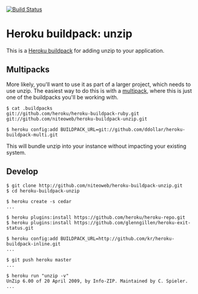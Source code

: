 [![Build Status](https://travis-ci.org/niteoweb/heroku-buildpack-unzip.svg?branch=master)](https://travis-ci.org/niteoweb/heroku-buildpack-unzip)

Heroku buildpack: unzip
=======================

This is a [Heroku buildpack](http://devcenter.heroku.com/articles/buildpacks)
for adding unzip to your application.

Multipacks
----------

More likely, you'll want to use it as part of a larger project, which needs to use unzip. The easiest way to do this is with a [multipack](https://github.com/ddollar/heroku-buildpack-multi),
where this is just one of the buildpacks you'll be working with.

    $ cat .buildpacks
    git://github.com/heroku/heroku-buildpack-ruby.git
    git://github.com/niteoweb/heroku-buildpack-unzip.git

    $ heroku config:add BUILDPACK_URL=git://github.com/ddollar/heroku-buildpack-multi.git

This will bundle unzip into your instance without impacting your existing
system.


Develop
-------

    $ git clone http://github.com/niteoweb/heroku-buildpack-unzip.git
    $ cd heroku-buildpack-unzip

    $ heroku create -s cedar
    ...

    $ heroku plugins:install https://github.com/heroku/heroku-repo.git
    $ heroku plugins:install https://github.com/glenngillen/heroku-exit-status.git

    $ heroku config:add BUILDPACK_URL=http://github.com/kr/heroku-buildpack-inline.git
    ...

    $ git push heroku master
    ...

    $ heroku run "unzip -v"
    UnZip 6.00 of 20 April 2009, by Info-ZIP. Maintained by C. Spieler.
    ...
